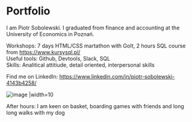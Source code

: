 # Portfolio

I am Piotr Sobolewski. I graduated from finance and accounting at the University of Economics in Poznań.

Workshops: 7 days HTML/CSS martathon with GoIt, 2 hours SQL course from https://www.kursysql.pl/ <br>
Useful tools: Github, Devtools, Slack, SQL <br>
Skills: Analitical attitiude, detail oriented, interpersonal skills <br>

Find me on LinkedIn: https://www.linkedin.com/in/piotr-sobolewski-4143b4258/ <br>

![image](https://user-images.githubusercontent.com/121132379/220452334-e3a5f01f-5fa0-4895-b509-4f33e58052c4.png) |width=10 <br>

After hours: I am keen on basket, boarding games with friends and long long walks with my dog
